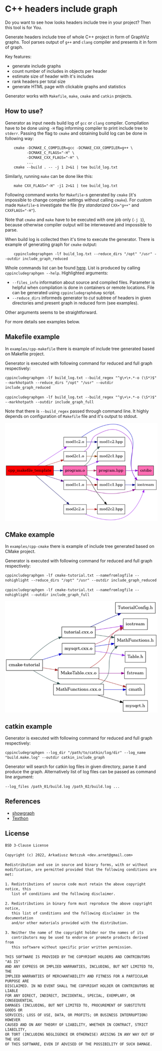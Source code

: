 # C++ headers include graph

Do you want to see how looks headers include tree in your project? Then this tool is for You.

Generate headers include tree of whole C++ project in form of GraphViz graphs.
Tool parses output of `g++` and `clang` compiler and presents it in form of graph.

Key features:
- generate include graphs
- count number of includes in objects per header
- estimate size of header with it's includes
- rank headers per total size
- generate HTML page with clickable graphs and statistics

Generator works with `Makefile`, `make`, `cmake` and `catkin` projects.



## How to use?

Generator as input needs build log of `gcc` or `clang` compiler. Compilation have to be done using `-H` flag
informing compiler to print include tree to `stderr`.
Passing the flag to `cmake` and obtaining build log can be done in following way:
```
    cmake -DCMAKE_C_COMPILER=gcc -DCMAKE_CXX_COMPILER=g++ \
          -DCMAKE_C_FLAGS="-H" \
          -DCMAKE_CXX_FLAGS="-H" \
          ...
    cmake --build . -- -j 1 2>&1 | tee build_log.txt
```
Similarly, running `make` can be done like this:
```
    make CXX_FLAGS="-H" -j1 2>&1 | tee build_log.txt
```
Following command works for `Makefile`-s generated by `cmake` (it's impossible to change compiler settings without 
calling `cmake`). For custom made `Makefile`-s investigate the file (try *standarized* `CXX="g++"` and `CXXFLAGS="-H"`).

Note that `cmake` and `make` have to be executed with one job only (`-j 1`), because otherwise compiler output will be 
interweaved and impossible to parse.

When build log is collected then it's time to execute the generator. 
There is example of generating graph for `cmake` output:
```
    cppincludegraphgen -lf build_log.txt --reduce_dirs "/opt" "/usr" --outdir include_graph_reduced
```
Whole commands list can be found [here](doc/cmd_args.txt). List is produced by calling `cppincludegraphgen --help`.
Highlighted arguments:
- `--files_info` information about source and compiled files. Parameter is helpful when compilation is done in containers or remote locations. 
File can be generated using `cppincludegraphdump` script.
- `--reduce_dirs` informeds generator to *cut* subtree of headers in given directories amd present graph in reduced form (see examples).
 
Other arguments seems to be straightforward.

For more details see examples below.



## Makefile example

In `examples/cpp-makefile` there is example of include tree generated based on Makefile project.

Generator is executed with following command for reduced and full graph respectively:
```
cppincludegraphgen -lf build_log.txt --build_regex "^g\+\+.*-o (\S*)$" --markhotpath --reduce_dirs "/opt" "/usr" --outdir include_graph_reduced

cppincludegraphgen -lf build_log.txt --build_regex "^g\+\+.*-o (\S*)$" --markhotpath --outdir include_graph_full
```

Note that there is `--build_regex` passed through command line. It highly depends on configuration of `Makefile` file and it's output to stdout.

[![include reduced graph](examples/cpp-makefile/include_graph_reduced/include_tree.gv-small.png "include reduced graph")](examples/cpp-makefile/include_graph_reduced/include_tree.gv.png)



## CMake example

In `examples/cpp-cmake` there is example of include tree generated based on CMake project.

Generator is executed with following command for reduced and full graph respectively:
```
cppincludegraphgen -lf cmake-tutorial.txt --namefromlogfile --nohighlight --reduce_dirs "/opt" "/usr" --outdir include_graph_reduced

cppincludegraphgen -lf cmake-tutorial.txt --namefromlogfile --nohighlight --outdir include_graph_full
```

[![include reduced graph](examples/cpp-cmake/include_graph_reduced/include_tree.gv-small.png "include reduced graph")](examples/cpp-cmake/include_graph_reduced/include_tree.gv.png)



## catkin example

Generator is executed with following command for reduced and full graph respectively:
```
cppincludegraphgen --log_dir "/path/to/catkin/log/dir" --log_name "build.make.log" --outdir catkin_include_graph
```

Generator will search for catkin log files in given directory, parse it and produce the graph. Alternatively list 
of log files can be passed as command line argument: 

`--log_files /path_01/build.log /path_02/build.log ...`



## References

- [showgraph](https://github.com/anetczuk/showgraph-py)
- [Texthon](http://texthon.chipsforbrain.org/)



## License

```
BSD 3-Clause License

Copyright (c) 2022, Arkadiusz Netczuk <dev.arnet@gmail.com>

Redistribution and use in source and binary forms, with or without
modification, are permitted provided that the following conditions are met:

1. Redistributions of source code must retain the above copyright notice, this
   list of conditions and the following disclaimer.

2. Redistributions in binary form must reproduce the above copyright notice,
   this list of conditions and the following disclaimer in the documentation
   and/or other materials provided with the distribution.

3. Neither the name of the copyright holder nor the names of its
   contributors may be used to endorse or promote products derived from
   this software without specific prior written permission.

THIS SOFTWARE IS PROVIDED BY THE COPYRIGHT HOLDERS AND CONTRIBUTORS "AS IS"
AND ANY EXPRESS OR IMPLIED WARRANTIES, INCLUDING, BUT NOT LIMITED TO, THE
IMPLIED WARRANTIES OF MERCHANTABILITY AND FITNESS FOR A PARTICULAR PURPOSE ARE
DISCLAIMED. IN NO EVENT SHALL THE COPYRIGHT HOLDER OR CONTRIBUTORS BE LIABLE
FOR ANY DIRECT, INDIRECT, INCIDENTAL, SPECIAL, EXEMPLARY, OR CONSEQUENTIAL
DAMAGES (INCLUDING, BUT NOT LIMITED TO, PROCUREMENT OF SUBSTITUTE GOODS OR
SERVICES; LOSS OF USE, DATA, OR PROFITS; OR BUSINESS INTERRUPTION) HOWEVER
CAUSED AND ON ANY THEORY OF LIABILITY, WHETHER IN CONTRACT, STRICT LIABILITY,
OR TORT (INCLUDING NEGLIGENCE OR OTHERWISE) ARISING IN ANY WAY OUT OF THE USE
OF THIS SOFTWARE, EVEN IF ADVISED OF THE POSSIBILITY OF SUCH DAMAGE.
```
